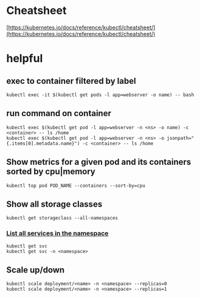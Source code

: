 # Cheatsheet

[https://kubernetes.io/docs/reference/kubectl/cheatsheet/](https://kubernetes.io/docs/reference/kubectl/cheatsheet/)

# helpful

## exec to container filtered by label

`
kubectl exec -it $(kubectl get pods -l app=webserver -o name) -- bash
`

## run command on container

```
kubectl exec $(kubectl get pod -l app=webserver -n <ns> -o name) -c <container> -- ls /home
kubectl exec $(kubectl get pod -l app=webserver -n <ns> -o jsonpath="{.items[0].metadata.name}") -c <container> -- ls /home
```

## Show metrics for a given pod and its containers sorted by cpu|memory
`
kubectl top pod POD_NAME --containers --sort-by=cpu
`

## Show all storage classes
`
kubectl get storageclass --all-namespaces
`

### [List all services in the namespace](https://kubernetes.io/docs/reference/kubectl/cheatsheet/#viewing-finding-resources)
```
kubectl get svc
kubectl get svc -n <namespace>
```

## Scale up/down
```
kubectl scale deployment/<name> -n <namespace> --replicas=0
kubectl scale deployment/<name> -n <namespace> --replicas=1
```
